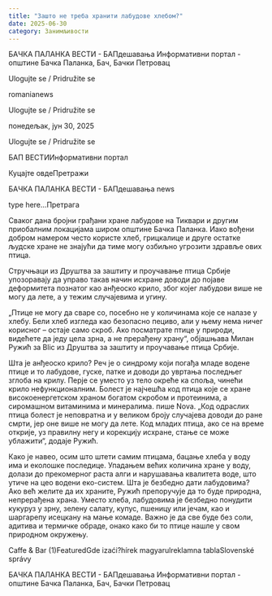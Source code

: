 ```yaml
---
title: "Зашто не треба хранити лабудове хлебом?"
date: 2025-06-30
category: Занимљивости
---
```


БАЧКА ПАЛАНКА ВЕСТИ - БАПдешавања Информативни портал - општине Бачка Паланка, Бач, Бачки Петровац

Ulogujte se / Pridružite se

romanianews

Ulogujte se / Pridružite se

понедељак, јун 30, 2025

Ulogujte se / Pridružite se

БАП ВЕСТИИнформативни портал

Куцајте овдеПретражи

БАЧКА ПАЛАНКА ВЕСТИ - БАПдешавања news

type here...Претрага

Сваког дана бројни грађани хране лабудове на Тиквари и другим приобалним локацијама широм општине Бачка Паланка. Иако вођени добром намером често користе хлеб, грицкалице и друге остатке људске хране не знајући да тиме могу озбиљно угрозити здравље ових птица.

Стручњаци из Друштва за заштиту и проучавање птица Србије упозоравају да управо такав начин исхране доводи до појаве деформитета познатог као анђеоско крило, због којег лабудови више не могу да лете, а у тежим случајевима и угину.


„Птице не могу да сваре со, посебно не у количинама које се налазе у хлебу. Бели хлеб изгледа као безопасно пециво, али у њему нема ничег корисног – остаје само скроб. Ако посматрате птице у природи, видећете да једу цела зрна, а не прерађену храну“, објашњава Милан Ружић за Blic из Друштва за заштиту и проучавање птица Србије.


Шта је анђеоско крило?
Реч је о синдрому који погађа младе водене птице и то лабудове, гуске, патке и доводи до увртања последњег зглоба на крилу. Перје се уместо уз тело окреће ка споља, чинећи крило нефункционалним. Болест је најчешћа код птица које се хране високоенергетском храном богатом скробом и протеинима, а сиромашном витаминима и минералима. пише Nova.
„Код одраслих птица болест је неповратна и у великом броју случајева доводи до ране смрти, јер оне више не могу да лете. Код младих птица, ако се на време открије, уз правилну негу и корекцију исхране, стање се може ублажити“, додаје Ружић.


Како је навео, осим што штети самим птицама, бацање хлеба у воду има и еколошке последице. Упадањем већих количина хране у воду, долази до прекомерног раста алги и нарушавања квалитета воде, што утиче на цео водени еко-систем.
Шта је безбедно дати лабудовима?
Ако већ желите да их храните, Ружић препоручује да то буде природна, непрерађена храна. Уместо хлеба, лабудовима је безбедно понудити кукуруз у зрну, зелену салату, купус, пшеницу или јечам, као и шаргарепу исецкану на мање комаде. Важно је да све буде без соли, адитива и термичке обраде, онако како би то птице нашле у свом природном окружењу.

Caffe & Bar (1)FeaturedGde izaći?hírek magyarulreklamna tablaSlovenské správy

БАЧКА ПАЛАНКА ВЕСТИ - БАПдешавања Информативни портал - општине Бачка Паланка, Бач, Бачки Петровац
